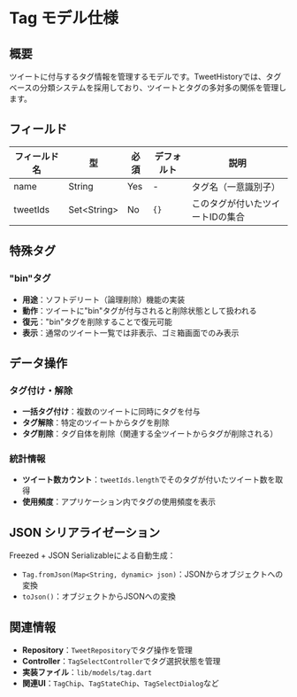 # Tag モデル仕様

## 概要
ツイートに付与するタグ情報を管理するモデルです。TweetHistoryでは、タグベースの分類システムを採用しており、ツイートとタグの多対多の関係を管理します。

## フィールド
| フィールド名 | 型 | 必須 | デフォルト | 説明 |
| --- | --- | --- | --- | --- |
| name | String | Yes | - | タグ名（一意識別子） |
| tweetIds | Set&lt;String&gt; | No | `{}` | このタグが付いたツイートIDの集合 |

## 特殊タグ

### "bin"タグ
- **用途**：ソフトデリート（論理削除）機能の実装
- **動作**：ツイートに"bin"タグが付与されると削除状態として扱われる
- **復元**："bin"タグを削除することで復元可能
- **表示**：通常のツイート一覧では非表示、ゴミ箱画面でのみ表示

## データ操作

### タグ付け・解除
- **一括タグ付け**：複数のツイートに同時にタグを付与
- **タグ解除**：特定のツイートからタグを削除
- **タグ削除**：タグ自体を削除（関連する全ツイートからタグが削除される）

### 統計情報
- **ツイート数カウント**：`tweetIds.length`でそのタグが付いたツイート数を取得
- **使用頻度**：アプリケーション内でタグの使用頻度を表示

## JSON シリアライゼーション
Freezed + JSON Serializableによる自動生成：
- `Tag.fromJson(Map<String, dynamic> json)`：JSONからオブジェクトへの変換
- `toJson()`：オブジェクトからJSONへの変換

## 関連情報
- **Repository**：`TweetRepository`でタグ操作を管理
- **Controller**：`TagSelectController`でタグ選択状態を管理
- **実装ファイル**：`lib/models/tag.dart`
- **関連UI**：`TagChip`、`TagStateChip`、`TagSelectDialog`など

